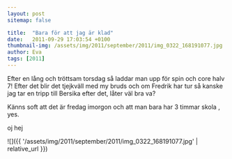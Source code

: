 ```yaml
---
layout: post
sitemap: false

title:  "Bara för att jag är klad"
date:   2011-09-29 17:03:54 +0100
thumbnail-img: /assets/img/2011/september/2011/img_0322_168191077.jpg
author: Eva
tags: [2011]
---
```


Efter en lång och tröttsam torsdag så laddar man upp för spin och core halv 7! Efter det blir det tjejkväll med my bruds och om Fredrik har tur så kanske jag tar en tripp till Bersika efter det, låter väl bra va?

Känns soft att det är fredag imorgon och att man bara har 3 timmar skola , yes.







oj hej

![]({{ '/assets/img/2011/september/2011/img_0322_168191077.jpg'  | relative_url }})

